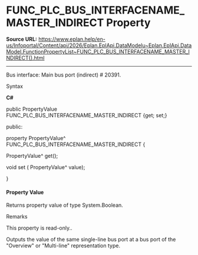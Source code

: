 # FUNC_PLC_BUS_INTERFACENAME_MASTER_INDIRECT Property

**Source URL:** https://www.eplan.help/en-us/Infoportal/Content/api/2026/Eplan.EplApi.DataModelu~Eplan.EplApi.DataModel.FunctionPropertyList~FUNC_PLC_BUS_INTERFACENAME_MASTER_INDIRECT().html

---

Bus interface: Main bus port (indirect) # 20391.

Syntax

**C#**



public PropertyValue FUNC_PLC_BUS_INTERFACENAME_MASTER_INDIRECT {get; set;}

public:

property PropertyValue^ FUNC_PLC_BUS_INTERFACENAME_MASTER_INDIRECT {

   PropertyValue^ get();

   void set (    PropertyValue^ value);

}


#### Property Value

Returns property value of type System.Boolean.

Remarks

This property is read-only..

Outputs the value of the same single-line bus port at a bus port of the "Overview" or "Multi-line" representation type.
